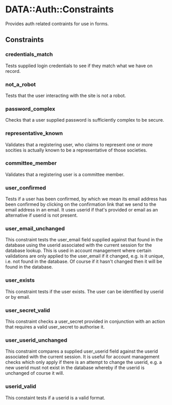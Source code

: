 # DATA::Auth::Constraints

Provides auth related contraints for use in forms.

## Constraints

### credentials\_match

Tests supplied login credentials to see if they match what we have on record.

### not\_a\_robot

Tests that the user interacting with the site is not a robot.

### password\_complex

Checks that a user supplied password is sufficiently complex to be secure.

### representative\_known

Validates that a registering user, who claims to represent one or more socities
is actually known to be a representative of those societies.

### committee\_member

Validates that a registering user is a committee member.

### user\_confirmed

Tests if a user has been confirmed, by which we mean its email address has been
confirmed by clicking on the confirmation link that we send to the email address
in an email. It uses userid if that's provided or email as an alternative if
userid is not present.

### user\_email\_unchanged

This constraint tests the user\_email field supplied against that found in the
database using the userid associated with the current session for the database
lookup. This is used in account management where certain validations are only
applied to the user\_email if it changed, e.g. is it unique, i.e. not found in
the database. Of course if it hasn't changed then it will be found in the
database.

### user\_exists

This constraint tests if the user exists. The user can be identified by userid
or by email.

### user\_secret\_valid

This constraint checks a user\_secret provided in conjunction with an action that
requires a valid user\_secret to authorise it.

### user\_userid\_unchanged

This constraint compares a supplied user\_userid field against the userid
associated with the current session. It is useful for account management checks
which only apply if there is an attempt to change the userid, e.g. a new userid
must not exist in the database whereby if the userid is unchanged of course it
will.

### userid\_valid

This constaint tests if a userid is a valid format.
